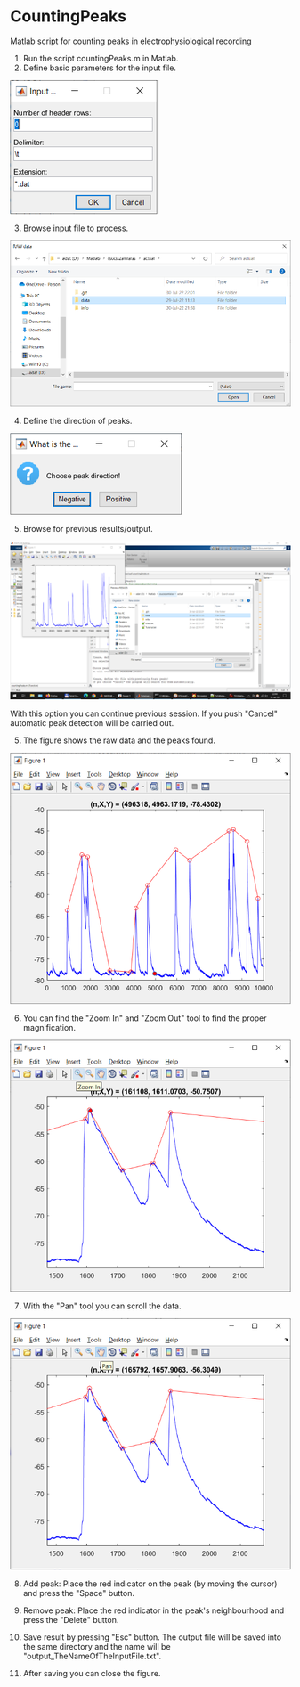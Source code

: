 # CountingPeaks
Matlab script for counting peaks in electrophysiological recording


01. Run the script countingPeaks.m in Matlab.
02. Define basic parameters for the input file.

![Input fields to define params](/info/01-DefineParams.png)

03. Browse input file to process.

![Browse input file](/info/02-ChooseInputFile.png)

04. Define the direction of peaks.

![Define peaks direction](/info/03-DefinePeaksDirection.png)

05. Browse for previous results/output.

![Browse previous results](/info/04-ChoosePreviousOutputFile.png)

With this option you can continue previous session.
If you push "Cancel" automatic peak detection will be carried out.

05. The figure shows the raw data and the peaks found.

![Peaks found](/info/05-FoundPeaks.png)

06. You can find the "Zoom In" and "Zoom Out" tool to find the proper magnification.

![Zoom In](/info/06-ZoomIn.png)

07. With the "Pan" tool you can scroll the data.

![Pan](/info/07-Pan.png)

08. Add peak:
Place the red indicator on the peak (by moving the cursor) and press the "Space" button. 

09. Remove peak:
Place the red indicator in the peak's neighbourhood and press the "Delete" button. 

10. Save result by pressing "Esc" button.
The output file will be saved into the same directory and the name will be "output_TheNameOfTheInputFile.txt".

11. After saving you can close the figure.